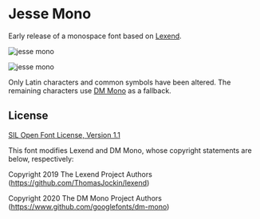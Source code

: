 # Jesse Mono
Early release of a monospace font based on [Lexend](https://lexend.com).

![jesse mono](https://github.com/MadSimple/jesse-mono/assets/92187165/e1947eb2-9dff-46a7-b0cb-cf01a05190d6)

![jesse mono](https://github.com/MadSimple/jesse-mono/assets/92187165/b6bee78c-d9fa-4b59-a5b0-32c4faa09f8d)

Only Latin characters and common symbols have been altered.
The remaining characters use [DM Mono](https://fonts.google.com/specimen/DM+Mono) as a fallback.

## License

[SIL Open Font License, Version 1.1](http://scripts.sil.org/OFL)

This font modifies Lexend and DM Mono, whose copyright statements are below, respectively:

Copyright 2019 The Lexend Project Authors (https://github.com/ThomasJockin/lexend)

Copyright 2020 The DM Mono Project Authors (https://www.github.com/googlefonts/dm-mono)

